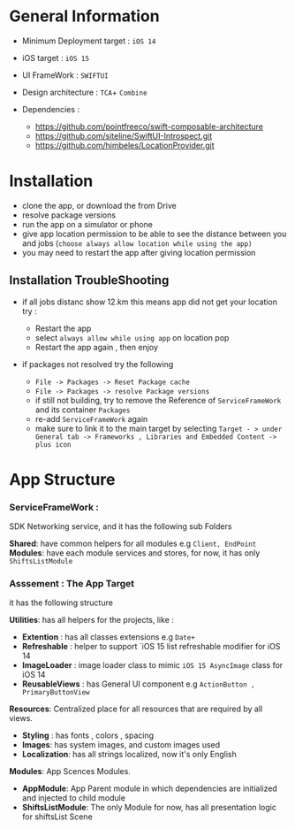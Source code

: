  # General Information
 
 - Minimum  Deployment target : `iOS 14` 
 - iOS   target : `iOS 15` 
 - UI FrameWork :  `SWIFTUI`
 - Design architecture : `TCA`+ `Combine`
 - Dependencies : 

	 -  https://github.com/pointfreeco/swift-composable-architecture
	 - https://github.com/siteline/SwiftUI-Introspect.git
	 -  https://github.com/himbeles/LocationProvider.git


# Installation

 - clone the app, or download the from  Drive 
 - resolve package versions
 - run the app on a simulator or phone
 - give app location permission   to be able to see the distance between you and jobs (`choose always allow location while using the app)` 
 - you may need to restart the app after giving location permission
	 
  ## Installation TroubleShooting 
  
 - if all jobs distanc show 12.km this means app did not get your location try : 
	 - Restart the app
	 - select `always allow while using app` on location pop  
	 - Restart the app again , then enjoy 


 - if packages not resolved try the following 
	 
	 
	 -  `File -> Packages -> Reset Package cache`
	 -  `File -> Packages -> resolve Package versions`
	 - if still not building, try to remove the Reference of  `ServiceFrameWork ` and its container `Packages ` 
	 - re-add `ServiceFrameWork` again
	 - make sure to link it to the main target by selecting  `Target - > under General tab -> Frameworks , Libraries and Embedded Content -> plus icon`
   
# App Structure 

### ServiceFrameWork :  
SDK Networking service, and it has the following sub Folders 
	
 **Shared**: have common helpers for all modules e.g `Client, EndPoint`
 **Modules**: have each module services and stores, for now, it has only `ShiftsListModule`

### Asssement : The App Target 
it has the following structure 

**Utilities**: has all helpers for the projects, like : 
 - **Extention** : has all classes extensions e.g `Date+`
 - **Refreshable** : helper to  support `iOS 15 list  refreshable modifier for iOS 14 
 - **ImageLoader** : image loader class to mimic `iOS 15 AsyncImage` class for iOS 14 
 - **ReusableViews** : has General UI component   e.g `ActionButton , PrimaryButtonView`
 


**Resources**:  Centralized place for all resources that are required by all views.
 - **Styling** : has fonts , colors , spacing 
 - **Images**: has system images, and custom images used  
 - **Localization**: has all strings localized, now it's only English 
 
 **Modules**:  App Scences Modules.
 - **AppModule**: App Parent   module in which dependencies are initialized and injected to child module 
 - **ShiftsListModule**: The only Module for now, has all presentation logic for shiftsList Scene
 
   
   
